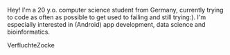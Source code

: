Hey! I'm a 20 y.o. computer science student from Germany, currently trying to code as often as possible to get used to failing and still trying:). I'm especially interested in (Android) app development, data science and bioinformatics.

VerfluchteZocke
